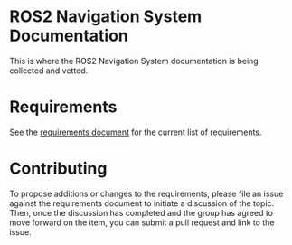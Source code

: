# ROS2 Navigation System Documentation
This is where the ROS2 Navigation System documentation is being collected and vetted.

# Requirements
See the [requirements document](requirements/requirements.md) for the current list of requirements.

# Contributing
To propose additions or changes to the requirements, please file an issue against the requirements document to initiate a discussion of the topic. Then, once the discussion has completed and the group has agreed to move forward on the item, you can submit a pull request and link to the issue.
